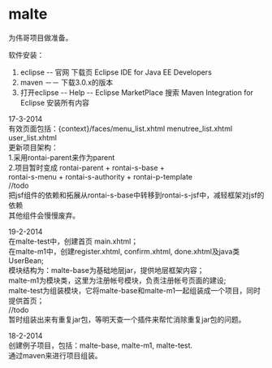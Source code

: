malte
=====
为伟哥项目做准备。

软件安装：<br>
1. eclipse -- 官网 下载页 Eclipse IDE for Java EE Developers<br>
2. maven －－ 下载3.0.x的版本<br>
3. 打开eclipse -- Help -- Eclipse MarketPlace 搜索 Maven Integration for Eclipse 安装所有内容<br>

17-3-2014<br>
有效页面包括：{context}/faces/menu_list.xhtml  menutree_list.xhtml user_list.xhtml <br>
更新项目架构：<br>
1.采用rontai-parent来作为parent <br>
2.项目暂时变成 rontai-parent + rontai-s-base + <br>
rontai-s-menu + rontai-s-authority + rontai-p-template <br>
//todo <br>
把jsf组件的依赖和拓展从rontai-s-base中转移到rontai-s-jsf中，减轻框架对jsf的依赖 <br>
其他组件会慢慢废弃。

19-2-2014<br>
在malte-test中，创建首页 main.xhtml；<br>
在malte-m1中，创建register.xhtml, confirm.xhtml, done.xhtml及java类 UserBean;<br>
模块结构为：malte-base为基础地层jar，提供地层框架内容；<br>
malte-m1为模块类，这里为注册帐号模块，负责注册帐号页面的建设;<br>
malte-test为组装模块，它将malte-base和malte-m1一起组装成一个项目，同时提供首页；<br>
//todo <br>
暂时组装出来有重复jar包，等明天查一个插件来帮忙消除重复jar包的问题。



18-2-2014<br>
创建例子项目，包括：malte-base, malte-m1, malte-test.<br>
通过maven来进行项目组装。



